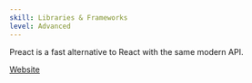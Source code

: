 ```yaml
---
skill: Libraries & Frameworks
level: Advanced
---
```


Preact is a fast alternative to React with the same modern API.

[Website](https://preactjs.com/)
